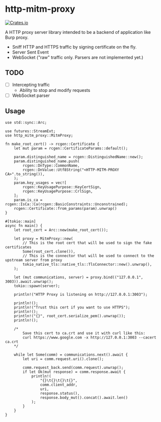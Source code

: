 # http-mitm-proxy

[![Crates.io](https://img.shields.io/crates/v/http-mitm-proxy.svg)](https://crates.io/crates/http-mitm-proxy)

A HTTP proxy server library intended to be a backend of application like Burp proxy.

- Sniff HTTP and HTTPS traffic by signing certificate on the fly.
- Server Sent Event
- WebSocket ("raw" traffic only. Parsers are not implemented yet.)

## TODO

- [ ] Intercepting traffic
    - Ability to stop and modify requests
- [ ] WebSocket parser

## Usage

```rust, no_run
use std::sync::Arc;

use futures::StreamExt;
use http_mitm_proxy::MitmProxy;

fn make_root_cert() -> rcgen::Certificate {
    let mut param = rcgen::CertificateParams::default();

    param.distinguished_name = rcgen::DistinguishedName::new();
    param.distinguished_name.push(
        rcgen::DnType::CommonName,
        rcgen::DnValue::Utf8String("<HTTP-MITM-PROXY CA>".to_string()),
    );
    param.key_usages = vec![
        rcgen::KeyUsagePurpose::KeyCertSign,
        rcgen::KeyUsagePurpose::CrlSign,
    ];
    param.is_ca = rcgen::IsCa::Ca(rcgen::BasicConstraints::Unconstrained);
    rcgen::Certificate::from_params(param).unwrap()
}

#[tokio::main]
async fn main() {
    let root_cert = Arc::new(make_root_cert());

    let proxy = MitmProxy::new(
        // This is the root cert that will be used to sign the fake certificates
        Some(root_cert.clone()),
        // This is the connector that will be used to connect to the upstream server from proxy
        tokio_native_tls::native_tls::TlsConnector::new().unwrap(),
    );

    let (mut communications, server) = proxy.bind(("127.0.0.1", 3003)).await.unwrap();
    tokio::spawn(server);

    println!("HTTP Proxy is listening on http://127.0.0.1:3003");

    println!();
    println!("Trust this cert if you want to use HTTPS");
    println!();
    println!("{}", root_cert.serialize_pem().unwrap());
    println!();

    /*
        Save this cert to ca.crt and use it with curl like this:
        curl https://www.google.com -x http://127.0.0.1:3003 --cacert ca.crt
    */

    while let Some(comm) = communications.next().await {
        let uri = comm.request.uri().clone();

        comm.request_back.send(comm.request).unwrap();
        if let Ok(mut response) = comm.response.await {
            println!(
                "{}\t{}\t{}\t{}",
                comm.client_addr,
                uri,
                response.status(),
                response.body_mut().concat().await.len()
            );
        }
    }
}
```